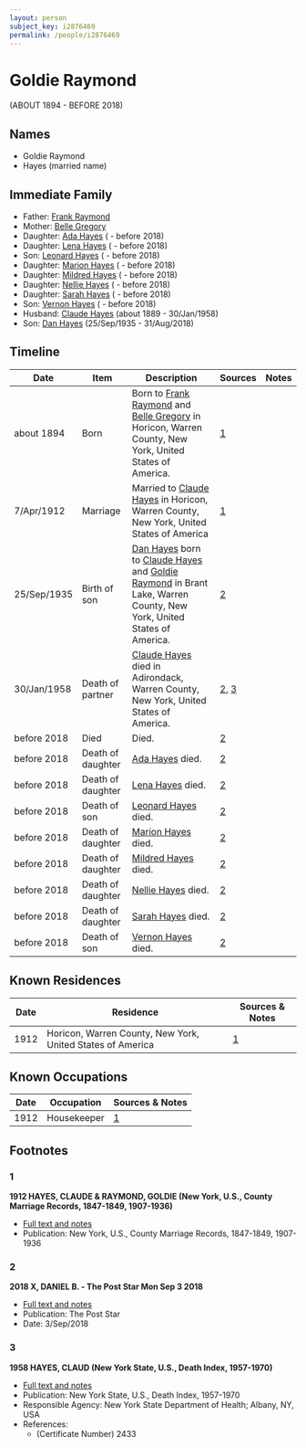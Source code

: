 ```yaml
---
layout: person
subject_key: i2876469
permalink: /people/i2876469
---
```


# Goldie Raymond
(ABOUT 1894 - BEFORE 2018)

## Names

* Goldie Raymond
* Hayes (married name)

## Immediate Family

* Father: [Frank Raymond](./@30488355@-frank-raymond-b-d.md)
* Mother: [Belle Gregory](./@91101318@-belle-gregory-b-d.md)
* Daughter: [Ada Hayes](./@80079834@-ada-hayes-b-d2018.md) ( - before 2018)
* Daughter: [Lena Hayes](./@80081989@-lena-hayes-b-d2018.md) ( - before 2018)
* Son: [Leonard Hayes](./@36021443@-leonard-hayes-b-d2018.md) ( - before 2018)
* Daughter: [Marion Hayes](./@15147548@-marion-hayes-b-d2018.md) ( - before 2018)
* Daughter: [Mildred Hayes](./@57477342@-mildred-hayes-b-d2018.md) ( - before 2018)
* Daughter: [Nellie Hayes](./@5410300@-nellie-hayes-b-d2018.md) ( - before 2018)
* Daughter: [Sarah Hayes](./@32431312@-sarah-hayes-b-d2018.md) ( - before 2018)
* Son: [Vernon Hayes](./@31599970@-vernon-hayes-b-d2018.md) ( - before 2018)
* Husband: [Claude Hayes](./@99088640@-claude-hayes-b1889-d1958-1-30.md) (about 1889 - 30/Jan/1958)
* Son: [Dan Hayes](./@76918782@-dan-hayes-b1935-9-25-d2018-8-31.md) (25/Sep/1935 - 31/Aug/2018)

## Timeline

Date | Item | Description | Sources | Notes
---|---|---|---|---
about 1894 | Born | Born to [Frank Raymond](./@30488355@-frank-raymond-b-d.md) and [Belle Gregory](./@91101318@-belle-gregory-b-d.md) in Horicon, Warren County, New York, United States of America. | [1](#1) | 
7/Apr/1912 | Marriage | Married to [Claude Hayes](./@99088640@-claude-hayes-b1889-d1958-1-30.md) in Horicon, Warren County, New York, United States of America | [1](#1) | 
25/Sep/1935 | Birth of son | [Dan Hayes](./@76918782@-dan-hayes-b1935-9-25-d2018-8-31.md) born to [Claude Hayes](./@99088640@-claude-hayes-b1889-d1958-1-30.md) and [Goldie Raymond](./@2876469@-goldie-raymond-b1894-d2018.md) in Brant Lake, Warren County, New York, United States of America. | [2](#2) | 
30/Jan/1958 | Death of partner | [Claude Hayes](./@99088640@-claude-hayes-b1889-d1958-1-30.md) died in Adirondack, Warren County, New York, United States of America. | [2](#2), [3](#3) | 
before 2018 | Died | Died. | [2](#2) | 
before 2018 | Death of daughter | [Ada Hayes](./@80079834@-ada-hayes-b-d2018.md) died. | [2](#2) | 
before 2018 | Death of daughter | [Lena Hayes](./@80081989@-lena-hayes-b-d2018.md) died. | [2](#2) | 
before 2018 | Death of son | [Leonard Hayes](./@36021443@-leonard-hayes-b-d2018.md) died. | [2](#2) | 
before 2018 | Death of daughter | [Marion Hayes](./@15147548@-marion-hayes-b-d2018.md) died. | [2](#2) | 
before 2018 | Death of daughter | [Mildred Hayes](./@57477342@-mildred-hayes-b-d2018.md) died. | [2](#2) | 
before 2018 | Death of daughter | [Nellie Hayes](./@5410300@-nellie-hayes-b-d2018.md) died. | [2](#2) | 
before 2018 | Death of daughter | [Sarah Hayes](./@32431312@-sarah-hayes-b-d2018.md) died. | [2](#2) | 
before 2018 | Death of son | [Vernon Hayes](./@31599970@-vernon-hayes-b-d2018.md) died. | [2](#2) | 

## Known Residences

Date | Residence | Sources & Notes
---|---|---
1912 | Horicon, Warren County, New York, United States of America | [1](#1)

## Known Occupations

Date | Occupation | Sources & Notes
---|---|---
1912 | Housekeeper | [1](#1)

## Footnotes

### 1

**1912 HAYES, CLAUDE & RAYMOND, GOLDIE (New York, U.S., County Marriage Records, 1847-1849, 1907-1936)**

* [Full text and notes](../sources/@96892520@-1912-hayes,-claude-&-raymond,-goldie-new-york,-u.s.,-county-marriage-records,-1847-1849,-1907-1936-.md)
* Publication: New York, U.S., County Marriage Records, 1847-1849, 1907-1936

### 2

**2018 X, DANIEL B. - The Post Star Mon Sep 3 2018**

* [Full text and notes](../sources/@85440892@-2018-hayes,-daniel-b.-the-post-star-mon-sep-3-2018.md)
* Publication: The Post Star
* Date: 3/Sep/2018

### 3

**1958 HAYES, CLAUD (New York State, U.S., Death Index, 1957-1970)**

* [Full text and notes](../sources/@39876510@-1958-hayes,-claud-new-york-state,-u.s.,-death-index,-1957-1970-.md)
* Publication: New York State, U.S., Death Index, 1957-1970
* Responsible Agency: New York State Department of Health; Albany, NY, USA
* References: 
  * (Certificate Number) 2433

